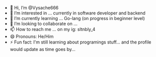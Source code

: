 - 👋 Hi, I’m @Vysache666
- 👀 I’m interested in ... currently in software developer and backend
- 🌱 I’m currently learning ... Go-lang (on progress in beginner level)
- 💞️ I’m looking to collaborate on ...
- 📫 How to reach me ... on my ig: sltnbly_4
- 😄 Pronouns: He/Him
- ⚡ Fun fact: I'm still learning about programings stuff... and the profile would update as time goes by...

<!---
Vysache666/Vysache666 is a ✨ special ✨ repository because its `README.md` (this file) appears on your GitHub profile.
You can click the Preview link to take a look at your changes.
--->
